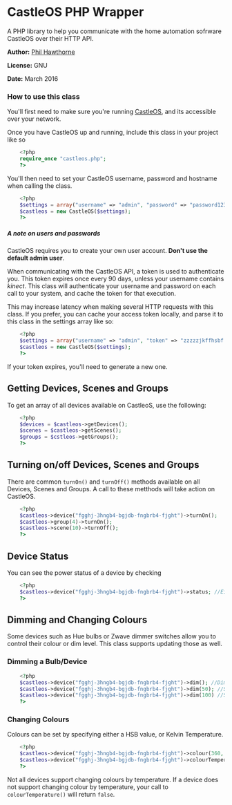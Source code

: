 # CastleOS PHP Wrapper
A PHP library to help you communicate with the home automation sofrware CastleOS over their HTTP API.

**Author:** [Phil Hawthorne](http://philhawthorne.com)

**License:** GNU

**Date:** March 2016

### How to use this class
You'll first need to make sure you're running [CastleOS](http://castleos.com), and its accessible over your network.

Once you have CastleOS up and running, include this class in your project like so

```php
    <?php
    require_once "castleos.php";
    ?>
```

You'll then need to set your CastleOS username, password and hostname when calling the class.

```php
    <?php
    $settings = array("username" => "admin", "password" => "password1234", "hostname" => "192.168.1.x"(;
    $castleos = new CastleOS($settings);
    ?>
```
    
##### A note on users and passwords

CastleOS requires you to create your own user account. **Don't use the default admin user**. 

When communicating with the CastleOS API, a token is used to authenticate you. This token expires once every 90 days, unless your username contains *kinect*. This class will authenticate your username and password on each call to your system, and cache the token for that execution.

This may increase latency when making several HTTP requests with this class. If you prefer, you can cache your access token locally, and parse it to this class in the settings array like so:

```php
    <?php
    $settings = array("username" => "admin", "token" => "zzzzzjkffhsbf...", "hostname" => "192.168.1.x");
    $castleos = new CastleOS($settings);
    ?>
```

If your token expires, you'll need to generate a new one.

## Getting Devices, Scenes and Groups

To get an array of all devices available on CastleoS, use the following:
    
```php
    <?php
    $devices = $castleos->getDevices();
    $scenes = $castleos->getScenes();
    $groups = $cstleos->getGroups();
    ?>
```

## Turning on/off Devices, Scenes and Groups

There are common `turnOn()` and `turnOff()` methods available on all Devices, Scenes and Groups. A call to these metthods will take action on CastleOS.

```php
    <?php
    $castleos->device("fgghj-3hngb4-bgjdb-fngbrb4-fjght")->turnOn();
    $castleos->group(4)->turnOn();
    $castleos->scene(10)->turnOff();
    ?>
```
    
## Device Status
You can see the power status of a device by checking

```php
    <?php
    $castleos->device("fgghj-3hngb4-bgjdb-fngbrb4-fjght")->status; //Either off or on
    ?>
```

## Dimming and Changing Colours
Some devices such as Hue bulbs or Zwave dimmer switches allow you to control their colour or dim level. This class supports updating those as well.

### Dimming a Bulb/Device

```php
    <?php
    $castleos->device("fgghj-3hngb4-bgjdb-fngbrb4-fjght")->dim(); //Dim by 10%
    $castleos->device("fgghj-3hngb4-bgjdb-fngbrb4-fjght")->dim(50); //Set dim to 50%
    $castleos->device("fgghj-3hngb4-bgjdb-fngbrb4-fjght")->dim(100) //Set to full brightness;
    ?>
```

### Changing Colours
Colours can be set by specifying either a HSB value, or Kelvin Temperature.

```php
    <?php
    $castleos->device("fgghj-3hngb4-bgjdb-fngbrb4-fjght")->colour(360, 100, 100); 
    $castleos->device("fgghj-3hngb4-bgjdb-fngbrb4-fjght")->colourTemperature(2700); 
    ?>
``` 
    
Not all devices support changing colours by temperature. If a device does not support changing colour by temperature, your call to `colourTemperature()` will return `false`.

